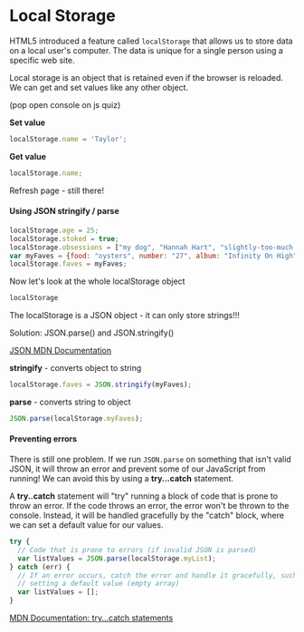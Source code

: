 # Local Storage

HTML5 introduced a feature called `localStorage` that allows us to store data on a local user's computer. The data is unique for a single person using a specific web site.

Local storage is an object that is retained even if the browser is reloaded. We can get and set values like any other object.

(pop open console on js quiz)

**Set value**

```js
localStorage.name = 'Taylor';
```

**Get value**
```js
localStorage.name;
```

Refresh page - still there!

#### Using JSON stringify / parse

```js
localStorage.age = 25;
localStorage.stoked = true;
localStorage.obsessions = ["my dog", "Hannah Hart", "slightly-too-much makeup lewks"]
var myFaves = {food: "oysters", number: "27", album: "Infinity On High"};
localStorage.faves = myFaves;
```

Now let's look at the whole localStorage object

```js
localStorage
```

The localStorage is a JSON object - it can only store strings!!!

Solution: JSON.parse() and JSON.stringify()

[JSON MDN Documentation](https://developer.mozilla.org/en-US/docs/Web/JavaScript/Reference/Global_Objects/JSON)

**stringify** - converts object to string

```js
localStorage.faves = JSON.stringify(myFaves);
```

**parse** - converts string to object

```javascript
JSON.parse(localStorage.myFaves);
```

#### Preventing errors

There is still one problem. If we run `JSON.parse` on something that isn't valid JSON, it will throw an error and prevent some of our JavaScript from running! We can avoid this by using a **try...catch** statement.

A **try..catch** statement will "try" running a block of code that is prone to throw an error. If the code throws an error, the error won't be thrown to the console. Instead, it will be handled gracefully by the "catch" block, where we can set a default value for our values.

```js
try {
  // Code that is prone to errors (if invalid JSON is parsed)
  var listValues = JSON.parse(localStorage.myList);
} catch (err) {
  // If an error occurs, catch the error and handle it gracefully, such as
  // setting a default value (empty array)
  var listValues = [];
}
```

[MDN Documentation: try...catch statements](https://developer.mozilla.org/en-US/docs/Web/JavaScript/Reference/Statements/try...catch)
